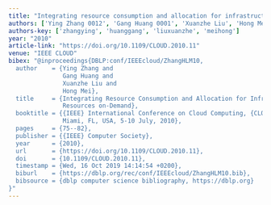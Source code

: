 ```yaml
---
title: "Integrating resource consumption and allocation for infrastructure resources on-demand"
authors: ['Ying Zhang 0012', 'Gang Huang 0001', 'Xuanzhe Liu', 'Hong Mei']
authors-key: ['zhangying', 'huanggang', 'liuxuanzhe', 'meihong']
year: "2010"
article-link: "https://doi.org/10.1109/CLOUD.2010.11"
venue: "IEEE CLOUD"
bibex: "@inproceedings{DBLP:conf/IEEEcloud/ZhangHLM10,
  author    = {Ying Zhang and
               Gang Huang and
               Xuanzhe Liu and
               Hong Mei},
  title     = {Integrating Resource Consumption and Allocation for Infrastructure
               Resources on-Demand},
  booktitle = {{IEEE} International Conference on Cloud Computing, {CLOUD} 2010,
               Miami, FL, USA, 5-10 July, 2010},
  pages     = {75--82},
  publisher = {{IEEE} Computer Society},
  year      = {2010},
  url       = {https://doi.org/10.1109/CLOUD.2010.11},
  doi       = {10.1109/CLOUD.2010.11},
  timestamp = {Wed, 16 Oct 2019 14:14:54 +0200},
  biburl    = {https://dblp.org/rec/conf/IEEEcloud/ZhangHLM10.bib},
  bibsource = {dblp computer science bibliography, https://dblp.org}
}"
---
```

